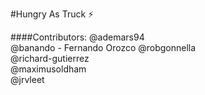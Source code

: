 #Hungry As Truck ⚡

####Contributors:
@ademars94  
@banando  - Fernando Orozco
@robgonnella  
@richard-gutierrez  
@maximusoldham  
@jrvleet
